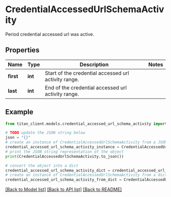 # CredentialAccessedUrlSchemaActivity

Period credential accessed url was active.

## Properties

Name | Type | Description | Notes
------------ | ------------- | ------------- | -------------
**first** | **int** | Start of the credential accessed url activity range. | 
**last** | **int** | End of the credential accessed url activity range. | 

## Example

```python
from titan_client.models.credential_accessed_url_schema_activity import CredentialAccessedUrlSchemaActivity

# TODO update the JSON string below
json = "{}"
# create an instance of CredentialAccessedUrlSchemaActivity from a JSON string
credential_accessed_url_schema_activity_instance = CredentialAccessedUrlSchemaActivity.from_json(json)
# print the JSON string representation of the object
print(CredentialAccessedUrlSchemaActivity.to_json())

# convert the object into a dict
credential_accessed_url_schema_activity_dict = credential_accessed_url_schema_activity_instance.to_dict()
# create an instance of CredentialAccessedUrlSchemaActivity from a dict
credential_accessed_url_schema_activity_from_dict = CredentialAccessedUrlSchemaActivity.from_dict(credential_accessed_url_schema_activity_dict)
```
[[Back to Model list]](../README.md#documentation-for-models) [[Back to API list]](../README.md#documentation-for-api-endpoints) [[Back to README]](../README.md)


